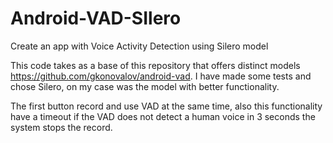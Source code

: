 
# Android-VAD-SIlero
Create an app with Voice Activity Detection using Silero model

This code takes as a base of this repository that offers distinct models https://github.com/gkonovalov/android-vad. I have made some tests and chose Silero, on my case was the model with better functionality.

The first button record and use VAD at the same time, also this functionality have a timeout if the VAD does not detect a human voice in 3 seconds the system stops the record.

